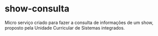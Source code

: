 # show-consulta
Micro serviço criado para fazer a consulta de informações de um show, proposto pela Unidade Curricular de Sistemas integrados.
